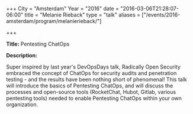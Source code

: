 +++
City = "Amsterdam"
Year = "2016"
date = "2016-03-06T21:28:07-06:00"
title = "Melanie Rieback"
type = "talk"
aliases = ["/events/2016-amsterdam/program/melanierieback/"]

+++

<div class="col-12">
<p><strong>Title:</strong> Pentesting ChatOps</p>

<p><strong>Description:</strong></p>

<p>Super inspired by last year's DevOpsDays talk, Radically Open Security embraced the concept of ChatOps for security audits and penetration testing - and the results have been nothing short of phenomenal! This talk will introduce the basics of Pentesting ChatOps, and will discuss the processes and open-source tools (RocketChat, Hubot, Gitlab, various pentesting tools) needed to enable Pentesting ChatOps within your own organization.</p>

</div>
